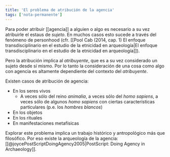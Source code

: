```yaml
---
title: 'El problema de atribución de la agencia'
tags: ['nota-permanente']
---
```

Para poder atribuir [[agencia]] a alguien o algo es necesario a su vez atribuirle el estaus de *sujeto*. En muchos casos esto sucede a través del fenómeno de personhood (cfr. [[Pool Cab (2014, cap. 1) El enfoque transdisciplinario en el estudio de la etnicidad en arqueología|El enfoque transdisciplinario en el estudio de la etnicidad en arqueología]]).

Pero la atribución implica al *atribuyente*, que es a su vez considerado un sujeto desde sí mismo. Por lo tanto la consideración de una cosa como algo con agencia es altamente dependiente del contexto del *atribuyente*.

Existen casos de atribución de agencia:

- En los seres vivos
	- A veces sólo del reino *animalia*, a veces sólo del *homo sapiens*, a veces sólo de algunos *homo sapiens* con ciertas características particulares (p.e. los *hombres blancos*)
- En los objetos
- En los rituales
- En manifestaciones metafísicas

Explorar este problema implica un trabajo histórico y antropológico más que filosófico. Por eso existe la arqueología de la agencia: [[@joycePostScriptDoingAgency2005|PostScript: Doing Agency in Archaeology]].